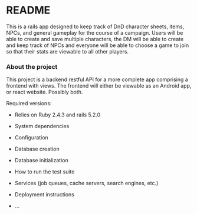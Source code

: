 # README

This is a rails app designed to keep track of DnD character sheets, items, NPCs, and general gameplay for the course of a campaign.
Users will be able to create and save multiple characters, the DM will be able to create and keep track of NPCs and everyone will be able to choose a game to join so that their stats are viewable to all other players.

### About the project
This project is a backend restful API for a more complete app comprising a frontend with views.
The frontend will either be viewable as an Android app, or react website. Possibly both.

Required versions:

* Relies on Ruby 2.4.3 and rails 5.2.0

* System dependencies

* Configuration

* Database creation

* Database initialization

* How to run the test suite

* Services (job queues, cache servers, search engines, etc.)

* Deployment instructions

* ...
